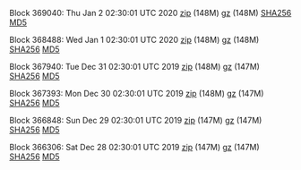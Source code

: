 Block 369040: Thu Jan  2 02:30:01 UTC 2020 [zip](https://files.01coin.io/mainnet/2020-01-02/bootstrap.dat.zip) (148M) [gz](https://files.01coin.io/mainnet/2020-01-02/bootstrap.dat.tar.gz) (148M) [SHA256](https://files.01coin.io/mainnet/2020-01-02/sha256.txt) [MD5](https://files.01coin.io/mainnet/2020-01-02/md5.txt)

Block 368488: Wed Jan  1 02:30:01 UTC 2020 [zip](https://files.01coin.io/mainnet/2020-01-01/bootstrap.dat.zip) (148M) [gz](https://files.01coin.io/mainnet/2020-01-01/bootstrap.dat.tar.gz) (148M) [SHA256](https://files.01coin.io/mainnet/2020-01-01/sha256.txt) [MD5](https://files.01coin.io/mainnet/2020-01-01/md5.txt)

Block 367940: Tue Dec 31 02:30:01 UTC 2019 [zip](https://files.01coin.io/mainnet/2019-12-31/bootstrap.dat.zip) (148M) [gz](https://files.01coin.io/mainnet/2019-12-31/bootstrap.dat.tar.gz) (147M) [SHA256](https://files.01coin.io/mainnet/2019-12-31/sha256.txt) [MD5](https://files.01coin.io/mainnet/2019-12-31/md5.txt)

Block 367393: Mon Dec 30 02:30:01 UTC 2019 [zip](https://files.01coin.io/mainnet/2019-12-30/bootstrap.dat.zip) (148M) [gz](https://files.01coin.io/mainnet/2019-12-30/bootstrap.dat.tar.gz) (147M) [SHA256](https://files.01coin.io/mainnet/2019-12-30/sha256.txt) [MD5](https://files.01coin.io/mainnet/2019-12-30/md5.txt)

Block 366848: Sun Dec 29 02:30:01 UTC 2019 [zip](https://files.01coin.io/mainnet/2019-12-29/bootstrap.dat.zip) (147M) [gz](https://files.01coin.io/mainnet/2019-12-29/bootstrap.dat.tar.gz) (147M) [SHA256](https://files.01coin.io/mainnet/2019-12-29/sha256.txt) [MD5](https://files.01coin.io/mainnet/2019-12-29/md5.txt)

Block 366306: Sat Dec 28 02:30:01 UTC 2019 [zip](https://files.01coin.io/mainnet/2019-12-28/bootstrap.dat.zip) (147M) [gz](https://files.01coin.io/mainnet/2019-12-28/bootstrap.dat.tar.gz) (147M) [SHA256](https://files.01coin.io/mainnet/2019-12-28/sha256.txt) [MD5](https://files.01coin.io/mainnet/2019-12-28/md5.txt)
